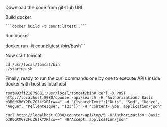 Download the code from git-hub URL

Build docker 

    ```docker build -t count:latest .```

Run docker

   docker run -it count:latest /bin/bash```
    
    
Now start tomcat 

 ```
cd /usr/local/tomcat/bin
./startup.sh
 ```
Finally, ready to run the curl commands one by one to execute APIs inside docker with host as localhost

```
root@93ff21879831:/usr/local/tomcat/bin# curl -X POST http://localhost:8080/counter-api/search -H "Authorization: Basic b3B0dXM6Y2FuZGlkYXRlcw==" -d '{"searchText":["Duis", "Sed", "Donec", "Augue", "Pellentesque", "123"]}' -H "Content-Type: application/json" 
```

```
curl http://localhost:8080/counter-api/top/5 -H"Authorization: Basic b3B0dXM6Y2FuZGlkYXRlcw==" -H"Accept: application/json"
```
